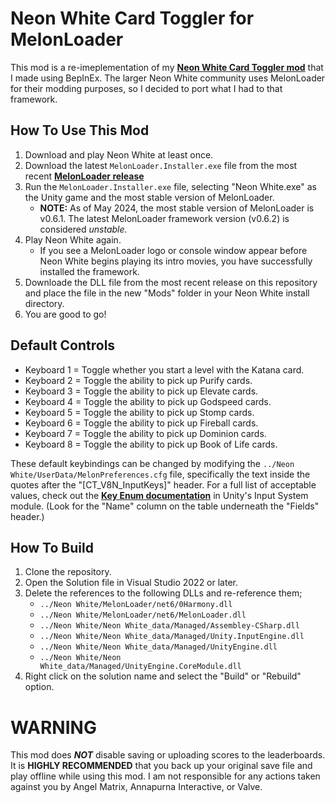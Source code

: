 # Neon White Card Toggler for MelonLoader

This mod is a re-imeplementation of my **[Neon White Card Toggler mod](https://github.com/V8-Ninja/NeonWhite_CardToggler)** that I made using BepInEx. The larger Neon White community uses MelonLoader for their modding purposes, so I decided to port what I had to that framework.

## How To Use This Mod

1. Download and play Neon White at least once.
2. Download the latest `MelonLoader.Installer.exe` file from the most recent **[MelonLoader release](https://github.com/LavaGang/MelonLoader/releases/latest)**
3. Run the `MelonLoader.Installer.exe` file, selecting "Neon White.exe" as the Unity game and the most stable version of MelonLoader.
   - **NOTE:** As of May 2024, the most stable version of MelonLoader is v0.6.1. The latest MelonLoader framework version (v0.6.2) is considered _unstable._
4. Play Neon White again.
   - If you see a MelonLoader logo or console window appear before Neon White begins playing its intro movies, you have successfully installed the framework.
5. Downloade the DLL file from the most recent release on this repository and place the file in the new "Mods" folder in your Neon White install directory.
6. You are good to go!

## Default Controls

- Keyboard 1 = Toggle whether you start a level with the Katana card.
- Keyboard 2 = Toggle the ability to pick up Purify cards.
- Keyboard 3 = Toggle the ability to pick up Elevate cards.
- Keyboard 4 = Toggle the ability to pick up Godspeed cards.
- Keyboard 5 = Toggle the ability to pick up Stomp cards.
- Keyboard 6 = Toggle the ability to pick up Fireball cards.
- Keyboard 7 = Toggle the ability to pick up Dominion cards.
- Keyboard 8 = Toggle the ability to pick up Book of Life cards.

These default keybindings can be changed by modifying the `../Neon White/UserData/MelonPreferences.cfg` file, specifically the text inside the quotes after the "[CT_V8N_InputKeys]" header. For a full list of acceptable values, check out the **[Key Enum documentation](https://docs.unity3d.com/Packages/com.unity.inputsystem@1.8/api/UnityEngine.InputSystem.Key.html)** in Unity's Input System module. (Look for the "Name" column on the table underneath the "Fields" header.)

## How To Build

1. Clone the repository.
2. Open the Solution file in Visual Studio 2022 or later.
3. Delete the references to the following DLLs and re-reference them;
   - `../Neon White/MelonLoader/net6/0Harmony.dll`
   - `../Neon White/MelonLoader/net6/MelonLoader.dll`
   - `../Neon White/Neon White_data/Managed/Assembley-CSharp.dll`
   - `../Neon White/Neon White_data/Managed/Unity.InputEngine.dll`
   - `../Neon White/Neon White_data/Managed/UnityEngine.dll`
   - `../Neon White/Neon White_data/Managed/UnityEngine.CoreModule.dll`
4. Right click on the solution name and select the "Build" or "Rebuild" option.

# WARNING

This mod does _**NOT**_ disable saving or uploading scores to the leaderboards. It is **HIGHLY RECOMMENDED** that you back up your original save file and play offline while using this mod. I am not responsible for any actions taken against you by Angel Matrix, Annapurna Interactive, or Valve.
